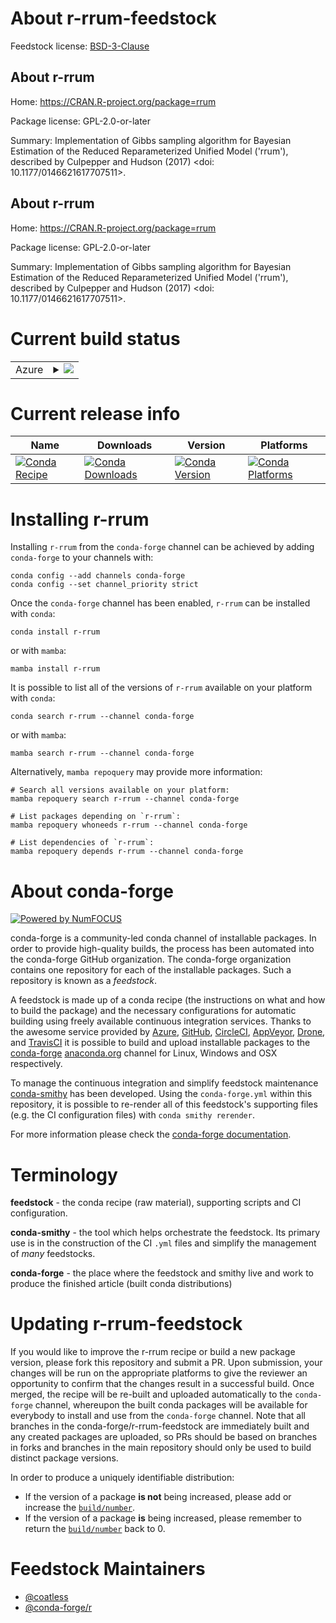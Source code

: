 About r-rrum-feedstock
======================

Feedstock license: [BSD-3-Clause](https://github.com/conda-forge/r-rrum-feedstock/blob/main/LICENSE.txt)


About r-rrum
------------

Home: https://CRAN.R-project.org/package=rrum

Package license: GPL-2.0-or-later

Summary: Implementation of Gibbs sampling algorithm for Bayesian Estimation of the Reduced Reparameterized Unified Model ('rrum'), described by Culpepper and Hudson (2017) <doi: 10.1177/0146621617707511>.

About r-rrum
------------

Home: https://CRAN.R-project.org/package=rrum

Package license: GPL-2.0-or-later

Summary: Implementation of Gibbs sampling algorithm for Bayesian Estimation of the Reduced Reparameterized Unified Model ('rrum'), described by Culpepper and Hudson (2017) <doi: 10.1177/0146621617707511>.

Current build status
====================


<table>
    
  <tr>
    <td>Azure</td>
    <td>
      <details>
        <summary>
          <a href="https://dev.azure.com/conda-forge/feedstock-builds/_build/latest?definitionId=11594&branchName=main">
            <img src="https://dev.azure.com/conda-forge/feedstock-builds/_apis/build/status/r-rrum-feedstock?branchName=main">
          </a>
        </summary>
        <table>
          <thead><tr><th>Variant</th><th>Status</th></tr></thead>
          <tbody><tr>
              <td>linux_64_r_base4.2</td>
              <td>
                <a href="https://dev.azure.com/conda-forge/feedstock-builds/_build/latest?definitionId=11594&branchName=main">
                  <img src="https://dev.azure.com/conda-forge/feedstock-builds/_apis/build/status/r-rrum-feedstock?branchName=main&jobName=linux&configuration=linux%20linux_64_r_base4.2" alt="variant">
                </a>
              </td>
            </tr><tr>
              <td>linux_64_r_base4.3</td>
              <td>
                <a href="https://dev.azure.com/conda-forge/feedstock-builds/_build/latest?definitionId=11594&branchName=main">
                  <img src="https://dev.azure.com/conda-forge/feedstock-builds/_apis/build/status/r-rrum-feedstock?branchName=main&jobName=linux&configuration=linux%20linux_64_r_base4.3" alt="variant">
                </a>
              </td>
            </tr><tr>
              <td>osx_64_r_base4.2</td>
              <td>
                <a href="https://dev.azure.com/conda-forge/feedstock-builds/_build/latest?definitionId=11594&branchName=main">
                  <img src="https://dev.azure.com/conda-forge/feedstock-builds/_apis/build/status/r-rrum-feedstock?branchName=main&jobName=osx&configuration=osx%20osx_64_r_base4.2" alt="variant">
                </a>
              </td>
            </tr><tr>
              <td>osx_64_r_base4.3</td>
              <td>
                <a href="https://dev.azure.com/conda-forge/feedstock-builds/_build/latest?definitionId=11594&branchName=main">
                  <img src="https://dev.azure.com/conda-forge/feedstock-builds/_apis/build/status/r-rrum-feedstock?branchName=main&jobName=osx&configuration=osx%20osx_64_r_base4.3" alt="variant">
                </a>
              </td>
            </tr><tr>
              <td>win_64</td>
              <td>
                <a href="https://dev.azure.com/conda-forge/feedstock-builds/_build/latest?definitionId=11594&branchName=main">
                  <img src="https://dev.azure.com/conda-forge/feedstock-builds/_apis/build/status/r-rrum-feedstock?branchName=main&jobName=win&configuration=win%20win_64_" alt="variant">
                </a>
              </td>
            </tr>
          </tbody>
        </table>
      </details>
    </td>
  </tr>
</table>

Current release info
====================

| Name | Downloads | Version | Platforms |
| --- | --- | --- | --- |
| [![Conda Recipe](https://img.shields.io/badge/recipe-r--rrum-green.svg)](https://anaconda.org/conda-forge/r-rrum) | [![Conda Downloads](https://img.shields.io/conda/dn/conda-forge/r-rrum.svg)](https://anaconda.org/conda-forge/r-rrum) | [![Conda Version](https://img.shields.io/conda/vn/conda-forge/r-rrum.svg)](https://anaconda.org/conda-forge/r-rrum) | [![Conda Platforms](https://img.shields.io/conda/pn/conda-forge/r-rrum.svg)](https://anaconda.org/conda-forge/r-rrum) |

Installing r-rrum
=================

Installing `r-rrum` from the `conda-forge` channel can be achieved by adding `conda-forge` to your channels with:

```
conda config --add channels conda-forge
conda config --set channel_priority strict
```

Once the `conda-forge` channel has been enabled, `r-rrum` can be installed with `conda`:

```
conda install r-rrum
```

or with `mamba`:

```
mamba install r-rrum
```

It is possible to list all of the versions of `r-rrum` available on your platform with `conda`:

```
conda search r-rrum --channel conda-forge
```

or with `mamba`:

```
mamba search r-rrum --channel conda-forge
```

Alternatively, `mamba repoquery` may provide more information:

```
# Search all versions available on your platform:
mamba repoquery search r-rrum --channel conda-forge

# List packages depending on `r-rrum`:
mamba repoquery whoneeds r-rrum --channel conda-forge

# List dependencies of `r-rrum`:
mamba repoquery depends r-rrum --channel conda-forge
```


About conda-forge
=================

[![Powered by
NumFOCUS](https://img.shields.io/badge/powered%20by-NumFOCUS-orange.svg?style=flat&colorA=E1523D&colorB=007D8A)](https://numfocus.org)

conda-forge is a community-led conda channel of installable packages.
In order to provide high-quality builds, the process has been automated into the
conda-forge GitHub organization. The conda-forge organization contains one repository
for each of the installable packages. Such a repository is known as a *feedstock*.

A feedstock is made up of a conda recipe (the instructions on what and how to build
the package) and the necessary configurations for automatic building using freely
available continuous integration services. Thanks to the awesome service provided by
[Azure](https://azure.microsoft.com/en-us/services/devops/), [GitHub](https://github.com/),
[CircleCI](https://circleci.com/), [AppVeyor](https://www.appveyor.com/),
[Drone](https://cloud.drone.io/welcome), and [TravisCI](https://travis-ci.com/)
it is possible to build and upload installable packages to the
[conda-forge](https://anaconda.org/conda-forge) [anaconda.org](https://anaconda.org/)
channel for Linux, Windows and OSX respectively.

To manage the continuous integration and simplify feedstock maintenance
[conda-smithy](https://github.com/conda-forge/conda-smithy) has been developed.
Using the ``conda-forge.yml`` within this repository, it is possible to re-render all of
this feedstock's supporting files (e.g. the CI configuration files) with ``conda smithy rerender``.

For more information please check the [conda-forge documentation](https://conda-forge.org/docs/).

Terminology
===========

**feedstock** - the conda recipe (raw material), supporting scripts and CI configuration.

**conda-smithy** - the tool which helps orchestrate the feedstock.
                   Its primary use is in the construction of the CI ``.yml`` files
                   and simplify the management of *many* feedstocks.

**conda-forge** - the place where the feedstock and smithy live and work to
                  produce the finished article (built conda distributions)


Updating r-rrum-feedstock
=========================

If you would like to improve the r-rrum recipe or build a new
package version, please fork this repository and submit a PR. Upon submission,
your changes will be run on the appropriate platforms to give the reviewer an
opportunity to confirm that the changes result in a successful build. Once
merged, the recipe will be re-built and uploaded automatically to the
`conda-forge` channel, whereupon the built conda packages will be available for
everybody to install and use from the `conda-forge` channel.
Note that all branches in the conda-forge/r-rrum-feedstock are
immediately built and any created packages are uploaded, so PRs should be based
on branches in forks and branches in the main repository should only be used to
build distinct package versions.

In order to produce a uniquely identifiable distribution:
 * If the version of a package **is not** being increased, please add or increase
   the [``build/number``](https://docs.conda.io/projects/conda-build/en/latest/resources/define-metadata.html#build-number-and-string).
 * If the version of a package **is** being increased, please remember to return
   the [``build/number``](https://docs.conda.io/projects/conda-build/en/latest/resources/define-metadata.html#build-number-and-string)
   back to 0.

Feedstock Maintainers
=====================

* [@coatless](https://github.com/coatless/)
* [@conda-forge/r](https://github.com/conda-forge/r/)

